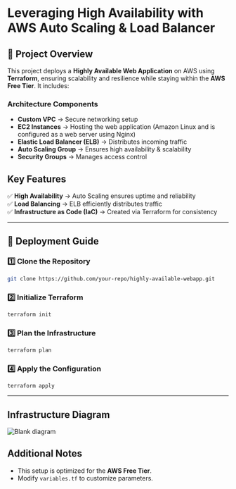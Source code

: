 # Leveraging High Availability with AWS Auto Scaling & Load Balancer

## 📌 Project Overview
This project deploys a **Highly Available Web Application** on AWS using **Terraform**, ensuring scalability and resilience while staying within the **AWS Free Tier**. It includes:

###  Architecture Components
- **Custom VPC** → Secure networking setup
- **EC2 Instances** → Hosting the web application (Amazon Linux and is configured as a web server using Nginx)
- **Elastic Load Balancer (ELB)** → Distributes incoming traffic
- **Auto Scaling Group** → Ensures high availability & scalability
- **Security Groups** → Manages access control

##  Key Features
✅ **High Availability** → Auto Scaling ensures uptime and reliability  
✅ **Load Balancing** → ELB efficiently distributes traffic  
✅ **Infrastructure as Code (IaC)** → Created via Terraform for consistency  

---

## 🔧 Deployment Guide
### 1️⃣ Clone the Repository
```sh
git clone https://github.com/your-repo/highly-available-webapp.git
```

### 2️⃣ Initialize Terraform
```sh
terraform init
```

### 3️⃣ Plan the Infrastructure
```sh
terraform plan
```

### 4️⃣ Apply the Configuration
```sh
terraform apply 
```

---

## Infrastructure Diagram
![Blank diagram](https://github.com/user-attachments/assets/608c8520-eab5-4868-9ecb-4702d6027323)




## Additional Notes
- This setup is optimized for the **AWS Free Tier**.
- Modify `variables.tf` to customize parameters.
